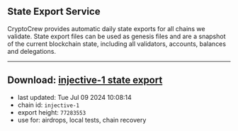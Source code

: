 ## State Export Service
CryptoCrew provides automatic daily state exports for all chains we validate. State export files can be used as genesis files and are a snapshot of the current blockchain state, including all validators, accounts, balances and delegations.

---
**Download: [injective-1 state export](https://dl-eu2.ccvalidators.com/SERVICE/injective/injective-1_export_77283553.json)**
---

- last updated: Tue Jul 09 2024 10:08:14
- chain id: `injective-1`
- export height: `77283553`
- use for: airdrops, local tests, chain recovery
